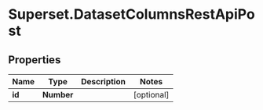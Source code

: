# Superset.DatasetColumnsRestApiPost

## Properties
Name | Type | Description | Notes
------------ | ------------- | ------------- | -------------
**id** | **Number** |  | [optional] 
